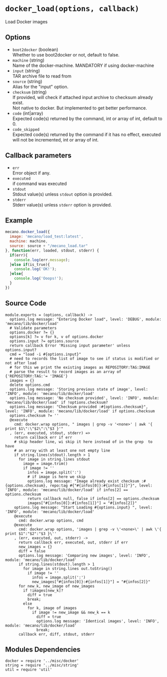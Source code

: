 
# `docker_load(options, callback)`

Load Docker images

## Options

*   `boot2docker` (boolean)   
    Whether to use boot2docker or not, default to false.   
*   `machine` (string)   
    Name of the docker-machine. MANDATORY if using docker-machine   
*   `input` (string)   
    TAR archive file to read from   
*   `source` (string)   
    Alias for the "input" option.   
*   `checksum` (string)   
    If provided, will check if attached input archive to checksum already exist.   
    Not native to docker. But implemented to get better performance.   
*   `code` (int|array)   
    Expected code(s) returned by the command, int or array of int, default to 0.   
*   `code_skipped`   
    Expected code(s) returned by the command if it has no effect, executed will
    not be incremented, int or array of int.   

## Callback parameters

*   `err`   
    Error object if any.   
*   `executed`   
    if command was executed   
*   `stdout`   
    Stdout value(s) unless `stdout` option is provided.   
*   `stderr`   
    Stderr value(s) unless `stderr` option is provided.   

## Example

```javascript
mecano.docker_load({
  image: 'mecano/load_test:latest',
  machine: machine,
  source: source + "/mecano_load.tar"
}, function(err, loaded, stdout, stderr) {
  if(err){
    console.log(err.message);
  }else if(is_true){
    console.log('OK!');
  }else{
    console.log('Ooops!');
  }
})
```

## Source Code

    module.exports = (options, callback) ->
      options.log message: "Entering Docker load", level: 'DEBUG', module: 'mecano/lib/docker/load'
      # Validate parameters
      options.docker ?= {}
      options[k] ?= v for k, v of options.docker
      options.input ?= options.source
      return callback Error 'Missing input parameter' unless options.input?
      cmd = "load -i #{options.input}"
      # need to records the list of image to see if status is modified or not after load
      # for this we print the existing images as REPOSITORY:TAG:IMAGE
      # parse the result to record images as an array of   {'REPOSITORY:TAG:'= 'IMAGE'}
      images = {}
      delete options.cmd
      options.log message: 'Storing previous state of image', level: 'INFO', module: 'mecano/lib/docker/load'
      options.log message: 'No checksum provided', level: 'INFO', module: 'mecano/lib/docker/load' if !options.checksum?
      options.log message: "Checksum provided :#{options.checksum}", level: 'INFO', module: 'mecano/lib/docker/load' if options.checksum
      options.checksum ?= ''
      @execute
        cmd: docker.wrap options, " images | grep -v '<none>' | awk '{ print $1\":\"$2\":\"$3 }'"
      , (err, executed, stdout, stderr) =>
        return callback err if err
        # skip header line, wi skip it here instead of in the grep  to have
        # an array with at least one not empty line
        if string.lines(stdout).length > 1
          for image in string.lines stdout
            image = image.trim()
            if image != ''
              infos = image.split(':')
              # if image is here we skip
              options.log message: "Image already exist checksum :#{options.checksum}, repo:tag #{"#{infos[0]}:#{infos[1]}"}", level: 'INFO', module: 'mecano/lib/docker/load' if infos[2] == options.checksum
              return callback null, false if infos[2] == options.checksum
              images["#{infos[0]}:#{infos[1]}"] = "#{infos[2]}"
        options.log message: "Start Loading #{options.input} ", level: 'INFO', module: 'mecano/lib/docker/load'
        @execute
          cmd: docker.wrap options, cmd
        @execute
          cmd: docker.wrap options, 'images | grep -v \'<none>\' | awk \'{ print $1":"$2":"$3 }\''
        , (err, executed, out, stderr) ->
          return callback err, executed, out, stderr if err
          new_images = {}
          diff = false
          options.log message: 'Comparing new images', level: 'INFO', module: 'mecano/lib/docker/load'
          if string.lines(stdout).length > 1
            for image in string.lines out.toString()
              if image != ''
                infos = image.split(':')
                new_images["#{infos[0]}:#{infos[1]}"] = "#{infos[2]}"
          for new_k, new_image of new_images
            if !images[new_k]?
              diff = true
              break;
            else
              for k, image of images
                if image != new_image && new_k == k
                  diff = true
                  options.log message: 'Identical images', level: 'INFO', module: 'mecano/lib/docker/load'
                  break;
          callback err, diff, stdout, stderr


## Modules Dependencies

    docker = require '../misc/docker'
    string = require '../misc/string'
    util = require 'util'
